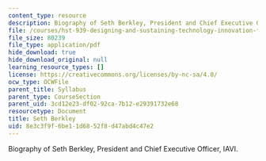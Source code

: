 ```yaml
---
content_type: resource
description: Biography of Seth Berkley, President and Chief Executive Officer, IAVI.
file: /courses/hst-939-designing-and-sustaining-technology-innovation-for-global-health-practice-spring-2008/8e3c3f9f6be11d6852f8d47abd4c47e2_seth_bio.pdf
file_size: 80239
file_type: application/pdf
hide_download: true
hide_download_original: null
learning_resource_types: []
license: https://creativecommons.org/licenses/by-nc-sa/4.0/
ocw_type: OCWFile
parent_title: Syllabus
parent_type: CourseSection
parent_uid: 3cd12e23-df02-92ca-7b12-e29391732e68
resourcetype: Document
title: Seth Berkley
uid: 8e3c3f9f-6be1-1d68-52f8-d47abd4c47e2
---
```

Biography of Seth Berkley, President and Chief Executive Officer, IAVI.